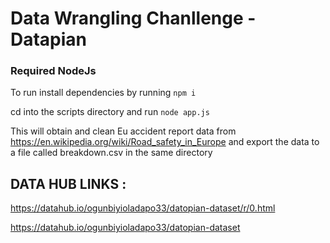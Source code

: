 # Data Wrangling Chanllenge - Datapian

### Required NodeJs

To run install dependencies by running `npm i`

cd into the scripts directory and run `node app.js`

This will obtain and clean Eu accident report data from
https://en.wikipedia.org/wiki/Road_safety_in_Europe
and export the data to a file called breakdown.csv in the same directory

## DATA HUB LINKS :

https://datahub.io/ogunbiyioladapo33/datopian-dataset/r/0.html

https://datahub.io/ogunbiyioladapo33/datopian-dataset
